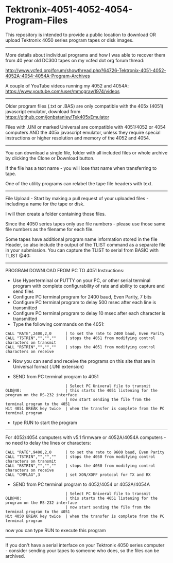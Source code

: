# Tektronix-4051-4052-4054-Program-Files

This repository is intended to provide a public location to download OR upload Tektronix 4050 series program tapes or disk images.
**************
More details about individual programs and how I was able to recover them from 40 year old DC300 tapes on my vcfed dot org forum thread:

http://www.vcfed.org/forum/showthread.php?64726-Tektronix-4051-4052-4052A-4054-4054A-Program-Archives

A couple of YouTube videos running my 4052 and 4054A:
https://www.youtube.com/user/mmcgraw1974/videos
*********
Older program files (.txt or .BAS) are only compatible with the 405x (4051) javascript emulator, download from https://github.com/jonbstanley/Tek405xEmulator


Files with .UNI or marked Universal are compatible with 4051/4052 or 4054 computers AND the 405x javascript emulator, unless they require special instructions or higher resolution and memory of the 4052 and 4054.
***********
You can download a single file, folder with all included files or whole archive by clicking the Clone or Download button.

If the file has a text name - you will lose that name when transferring to tape.

One of the utility programs can relabel the tape file headers with text.
*******************************

File Upload - Start by making a pull request of your uploaded files - including a name for the tape or disk.

I will then create a folder containing those files.

Since the 4050 series tapes only use file numbers - please use those same file numbers as the filename for each file.

Some tapes have additional program name information stored in the file Header, so also include the output of the TLIST command as a separate file in your submission.  You can capture the TLIST to serial from BASIC with TLIST @40:
*****
PROGRAM DOWNLOAD FROM PC TO 4051 Instructions:

- Use Hyperterminal or PUTTY on your PC, or other serial terminal program with complete configurability of rate and ability to capture and send files
- Configure PC terminal program for 2400 baud, Even Parity, 7 bits
- Configure PC terminal program to delay 500 msec after each line is transmitted
- Configure PC terminal program to delay 10 msec after each character is transmitted
- Type the following commands on the 4051:
```
CALL "RATE",2400,2,0      | to set the rate to 2400 baud, Even Parity
CALL "TSTRIN","","",""    | stops the 4051 from modifying control characters on transmit
CALL "RSTRIN","","",""    | stops the 4051 from modifying control characters on receive
```
- Now you can send and receive the programs on this site that are in Universal format (.UNI extension)

- SEND from PC terminal program to 4051
```
                          | Select PC Univeral file to transmit
OLD@40:                   | this starts the 4051 listening for the program on the RS-232 interface
                          | now start sending the file from the terminal program to the 4051
Hit 4051 BREAK key twice  | when the transfer is complete from the PC terminal program
```
- type RUN to start the program
******

For 4052/4054 computers with v5.1 firmware or 4052A/4054A computers - no need to delay the lines or characters:
```
CALL "RATE",9400,2,0      | to set the rate to 9600 baud, Even Parity
CALL "TSTRIN","","",""    | stops the 4050 from modifying control characters on transmit
CALL "RSTRIN","","",""    | stops the 4050 from modifying control characters on receive
CALL "CMFLAG",3           | set XON/XOFF protocol for TX and RX
```
- SEND from PC terminal program to 4052/4054 or 4052A/4054A
```
                          | Select PC Univeral file to transmit
OLD@40:                   | this starts the 4051 listening for the program on the RS-232 interface
                          | now start sending the file from the terminal program to the 4051
Hit 4050 BREAK key twice  | when the transfer is complete from the PC terminal program
```
now you can type RUN to execute this program

***********
If you don't have a serial interface on your Tektronix 4050 series computer - consider sending your tapes to someone who does, so the files can be archived.
